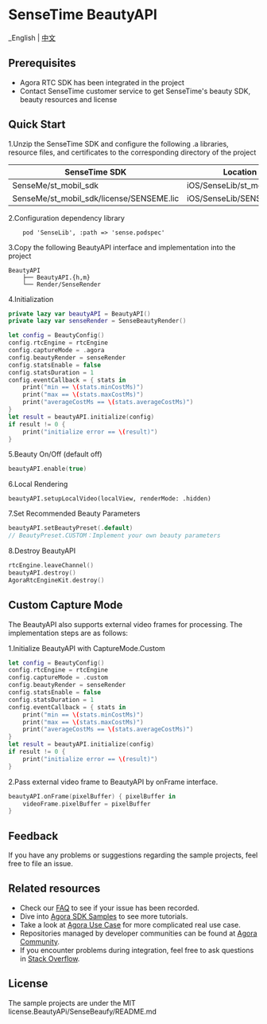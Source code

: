 # SenseTime BeautyAPI

_English | [中文](README.zh.md)

## Prerequisites
- Agora RTC SDK has been integrated in the project
- Contact SenseTime customer service to get SenseTime's beauty SDK, beauty resources and license

## Quick Start
1.Unzip the SenseTime SDK and configure the following .a libraries, resource files, and certificates to the corresponding directory of the project        

| SenseTime SDK                                                           | Location                        |
|-------------------------------------------------------------------------|---------------------------------|
| SenseMe/st\_mobil\_sdk | iOS/SenseLib/st\_mobile\_sdk  |
|SenseMe/st\_mobil\_sdk/license/SENSEME.lic                                                          | iOS/SenseLib/SENSEME.lic ||

2.Configuration dependency library
```podfile
	pod 'SenseLib', :path => 'sense.podspec'
```

3.Copy the following BeautyAPI interface and implementation into the project

```
BeautyAPI
    ├── BeautyAPI.{h,m}
    └── Render/SenseRender
```

4.Initialization

```swift
private lazy var beautyAPI = BeautyAPI()
private lazy var senseRender = SenseBeautyRender()

let config = BeautyConfig()
config.rtcEngine = rtcEngine
config.captureMode = .agora
config.beautyRender = senseRender
config.statsEnable = false
config.statsDuration = 1
config.eventCallback = { stats in
    print("min == \(stats.minCostMs)")
    print("max == \(stats.maxCostMs)")
    print("averageCostMs == \(stats.averageCostMs)")
}
let result = beautyAPI.initialize(config)
if result != 0 {
    print("initialize error == \(result)")
}
```


5.Beauty On/Off (default off)

```swift
beautyAPI.enable(true)
```

6.Local Rendering

```
beautyAPI.setupLocalVideo(localView, renderMode: .hidden)
```

7.Set Recommended Beauty Parameters

```swift
beautyAPI.setBeautyPreset(.default)
// BeautyPreset.CUSTOM：Implement your own beauty parameters
```

8.Destroy BeautyAPI

```swift
rtcEngine.leaveChannel()
beautyAPI.destroy()
AgoraRtcEngineKit.destroy()
```

## Custom Capture Mode
The BeautyAPI also supports external video frames for processing. The implementation steps are as follows:

1.Initialize BeautyAPI with CaptureMode.Custom

```swift
let config = BeautyConfig()
config.rtcEngine = rtcEngine
config.captureMode = .custom
config.beautyRender = senseRender
config.statsEnable = false
config.statsDuration = 1
config.eventCallback = { stats in
    print("min == \(stats.minCostMs)")
    print("max == \(stats.maxCostMs)")
    print("averageCostMs == \(stats.averageCostMs)")
}
let result = beautyAPI.initialize(config)
if result != 0 {
    print("initialize error == \(result)")
}
```

2.Pass external video frame to BeautyAPI by onFrame interface.

```swift
beautyAPI.onFrame(pixelBuffer) { pixelBuffer in
    videoFrame.pixelBuffer = pixelBuffer
}
```

## Feedback

If you have any problems or suggestions regarding the sample projects, feel free to file an issue.

## Related resources

- Check our [FAQ](https://docs.agora.io/en/faq) to see if your issue has been recorded.
- Dive into [Agora SDK Samples](https://github.com/AgoraIO) to see more tutorials.
- Take a look at [Agora Use Case](https://github.com/AgoraIO-usecase) for more complicated real use
  case.
- Repositories managed by developer communities can be found
  at [Agora Community](https://github.com/AgoraIO-Community).
- If you encounter problems during integration, feel free to ask questions
  in [Stack Overflow](https://stackoverflow.com/questions/tagged/agora.io).

## License

The sample projects are under the MIT license.BeautyAPi/SenseBeaufy/README.md
